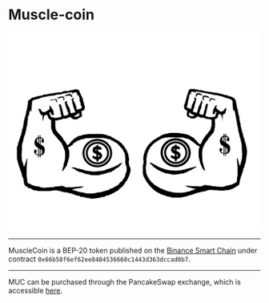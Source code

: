 # Muscle-coin

![](Muscle%20Coin%20logo.png)

---

MuscleCoin is a BEP-20 token published on the [Binance Smart Chain](https://bscscan.com/token/0x66b58f6ef62ee8484536660c1443d363dccad0b7) under contract ```0x66b58f6ef62ee8484536660c1443d363dccad0b7```.

---

MUC can be purchased through the PancakeSwap exchange, which is accessible [here](https://exchange.pancakeswap.finance/#/swap?outputCurrency=0x66b58f6ef62ee8484536660c1443d363dccad0b7).
